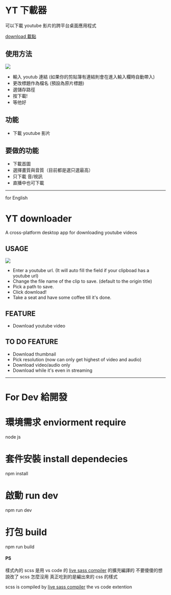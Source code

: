 # YT 下載器

可以下載 youtube 影片的跨平台桌面應用程式

[download 載點](https://drive.google.com/drive/folders/1kTFlqU2rykcEzeVu3S6qhHtHqzF1y1sq?usp=sharing)

## 使用方法

![](https://i.imgur.com/D2kOszT.png)

- 輸入 youtub 連結 (如果你的剪貼簿有連結則會在進入輸入欄時自動帶入)
- 更改標題作為檔名 (預設為原片標題)
- 選儲存路徑
- 按下載!
- 等他好

## 功能
- 下載 youtube 影片

## 要做的功能

- 下載首圖
- 選擇畫質與音質（目前都是選只選最高）
- 只下載 音/視訊
- 直播中也可下載

---
for English

# YT downloader

A cross-platform desktop app for downloading youtube videos

## USAGE

![](https://i.imgur.com/D2kOszT.png)

- Enter a youtube url. (It will auto fill the field if your clipboad has a youtube url)
- Change the file name of the clip to save. (default to the origin title)
- Pick a path to save.
- Click download!
- Take a seat and have some coffee till it's done.

## FEATURE
- Download youtube video

## TO DO FEATURE

- Download thumbnail
- Pick resolution (now can only get highest of video and audio)
- Download video/audio only
- Download while it's even in streaming

---

# For Dev 給開發

# 環境需求 enviorment require
node js

# 套件安裝 install dependecies
npm install

# 啟動 run dev
npm run dev

# 打包 build
npm run build

#### PS
樣式內的 scss 是用 vs code 的 [live sass compiler]( https://marketplace.visualstudio.com/items?itemName=ritwickdey.live-sass ) 的擴充編譯的 不要傻傻的想說改了 scss 怎麼沒用 真正吃到的是編出來的 css 的樣式

scss is compiled by [live sass compiler]( https://marketplace.visualstudio.com/items?itemName=ritwickdey.live-sass ) the vs code extention
